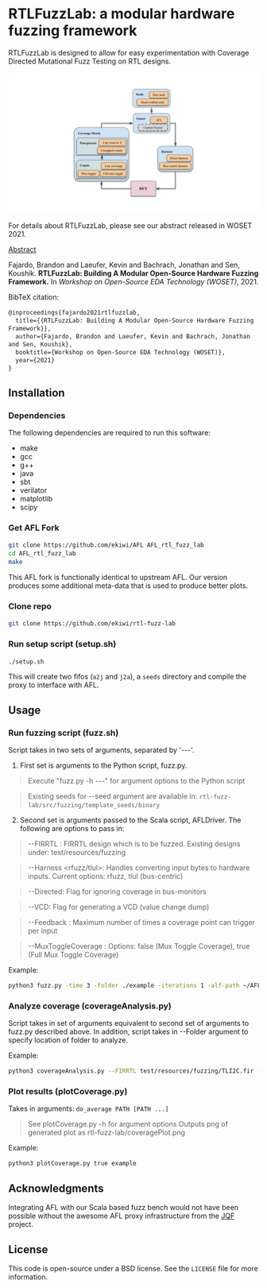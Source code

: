 # RTLFuzzLab: a modular hardware fuzzing framework

RTLFuzzLab is designed to allow for easy experimentation with Coverage Directed Mutational Fuzz Testing on RTL designs.

![Visualization of software framework](overview.svg)

For details about RTLFuzzLab, please see our abstract released in WOSET 2021.

[Abstract](https://woset-workshop.github.io/WOSET2021.html#article-10)

Fajardo, Brandon and Laeufer, Kevin and Bachrach, Jonathan and Sen, Koushik. **RTLFuzzLab: Building A Modular Open-Source Hardware Fuzzing Framework.** In *Workshop on Open-Source EDA Technology (WOSET)*, 2021.

BibTeX citation:
```
@inproceedings{fajardo2021rtlfuzzlab,
  title={{RTLFuzzLab: Building A Modular Open-Source Hardware Fuzzing Framework}},
  author={Fajardo, Brandon and Laeufer, Kevin and Bachrach, Jonathan and Sen, Koushik},
  booktitle={Workshop on Open-Source EDA Technology (WOSET)},
  year={2021}
}
```

## Installation

### Dependencies
The following dependencies are required to run this software:
* make
* gcc
* g++
* java
* sbt
* verilator
* matplotlib
* scipy


### Get AFL Fork
```.sh
git clone https://github.com/ekiwi/AFL AFL_rtl_fuzz_lab
cd AFL_rtl_fuzz_lab
make
```
This AFL fork is functionally identical to upstream AFL.
Our version produces some additional meta-data that is used to produce better plots.


### Clone repo
```.sh
git clone https://github.com/ekiwi/rtl-fuzz-lab
```

### Run setup script (setup.sh)
```.sh
./setup.sh
```
This will create two fifos (`a2j` and `j2a`), a `seeds` directory and compile the proxy to interface with AFL.

## Usage
### Run fuzzing script (fuzz.sh)
Script takes in two sets of arguments, separated by '---'.
1. First set is arguments to the Python script, fuzz.py.
> Execute "fuzz.py -h ---" for argument options to the Python script

> Existing seeds for --seed argument are available in: `rtl-fuzz-lab/src/fuzzing/template_seeds/binary`

2. Second set is arguments passed to the Scala script, AFLDriver.
The following are options to pass in:
> --FIRRTL <path>: FIRRTL design which is to be fuzzed. Existing designs under: test/resources/fuzzing

> --Harness <rfuzz/tlul>: Handles converting input bytes to hardware inputs. Current options: rfuzz, tlul (bus-centric)

> --Directed: Flag for ignoring coverage in bus-monitors

> --VCD: Flag for generating a VCD (value change dump)

> --Feedback <number>: Maximum number of times a coverage point can trigger per input

> --MuxToggleCoverage <boolean>: Options: false (Mux Toggle Coverage), true (Full Mux Toggle Coverage)

Example:
```.sh
python3 fuzz.py -time 3 -folder ./example -iterations 1 -alf-path ~/AFL_rtl_fuzz_lab --seed TLI2C_longSeed.hwf --- --FIRRTL test/resources/fuzzing/TLI2C.fir --Harness tlul --Directed --MuxToggleCoverage false --Feedback 255
```

### Analyze coverage (coverageAnalysis.py)
Script takes in set of arguments equivalent to second set of arguments to fuzz.py described above.
In addition, script takes in --Folder <folder> argument to specify location of folder to analyze.

Example:
```.sh
python3 coverageAnalysis.py --FIRRTL test/resources/fuzzing/TLI2C.fir --Harness tlul --Directed --MuxToggleCoverage false --Feedback 255 --Folder example/0.out
```

### Plot results (plotCoverage.py)
Takes in arguments: `do_average PATH [PATH ...]`
> See plotCoverage.py -h for argument options
Outputs png of generated plot as rtl-fuzz-lab/coveragePlot.png

Example:
```.sh
python3 plotCoverage.py true example
```

## Acknowledgments
Integrating AFL with our Scala based fuzz bench would not have been possible without the awesome AFL proxy infrastructure from the [JQF](https://github.com/rohanpadhye/JQF) project.

## License
This code is open-source under a BSD license. See the `LICENSE` file for more information.
